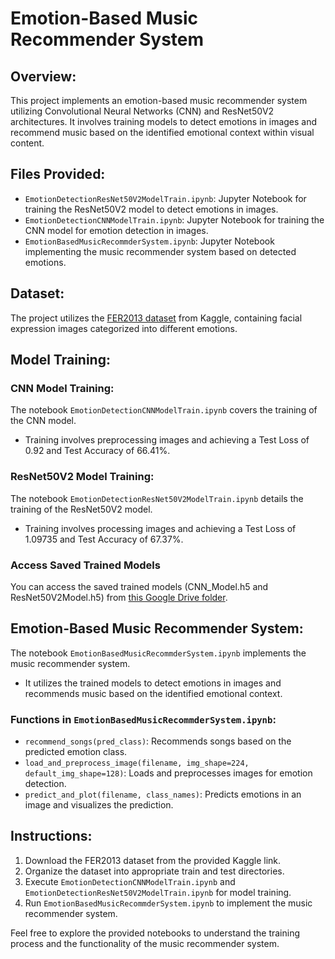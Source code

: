 # Emotion-Based Music Recommender System

## Overview:
This project implements an emotion-based music recommender system utilizing Convolutional Neural Networks (CNN) and ResNet50V2 architectures. It involves training models to detect emotions in images and recommend music based on the identified emotional context within visual content.

## Files Provided:
- `EmotionDetectionResNet50V2ModelTrain.ipynb`: Jupyter Notebook for training the ResNet50V2 model to detect emotions in images.
- `EmotionDetectionCNNModelTrain.ipynb`: Jupyter Notebook for training the CNN model for emotion detection in images.
- `EmotionBasedMusicRecommderSystem.ipynb`: Jupyter Notebook implementing the music recommender system based on detected emotions.

## Dataset:
The project utilizes the [FER2013 dataset](https://www.kaggle.com/datasets/msambare/fer2013) from Kaggle, containing facial expression images categorized into different emotions.

## Model Training:
### CNN Model Training:
The notebook `EmotionDetectionCNNModelTrain.ipynb` covers the training of the CNN model.
- Training involves preprocessing images and achieving a Test Loss of 0.92 and Test Accuracy of 66.41%.

### ResNet50V2 Model Training:
The notebook `EmotionDetectionResNet50V2ModelTrain.ipynb` details the training of the ResNet50V2 model.
- Training involves processing images and achieving a Test Loss of 1.09735 and Test Accuracy of 67.37%.

### Access Saved Trained Models
You can access the saved trained models (CNN_Model.h5 and ResNet50V2Model.h5) from [this Google Drive folder](https://drive.google.com/drive/folders/1OwpdNHo1B7ctxh0e7TmbOLisyBg7l78D?usp=sharing).

## Emotion-Based Music Recommender System:
The notebook `EmotionBasedMusicRecommderSystem.ipynb` implements the music recommender system.
- It utilizes the trained models to detect emotions in images and recommends music based on the identified emotional context.

### Functions in `EmotionBasedMusicRecommderSystem.ipynb`:
- `recommend_songs(pred_class)`: Recommends songs based on the predicted emotion class.
- `load_and_preprocess_image(filename, img_shape=224, default_img_shape=128)`: Loads and preprocesses images for emotion detection.
- `predict_and_plot(filename, class_names)`: Predicts emotions in an image and visualizes the prediction.

## Instructions:
1. Download the FER2013 dataset from the provided Kaggle link.
2. Organize the dataset into appropriate train and test directories.
3. Execute `EmotionDetectionCNNModelTrain.ipynb` and `EmotionDetectionResNet50V2ModelTrain.ipynb` for model training.
4. Run `EmotionBasedMusicRecommderSystem.ipynb` to implement the music recommender system.
   
Feel free to explore the provided notebooks to understand the training process and the functionality of the music recommender system.

